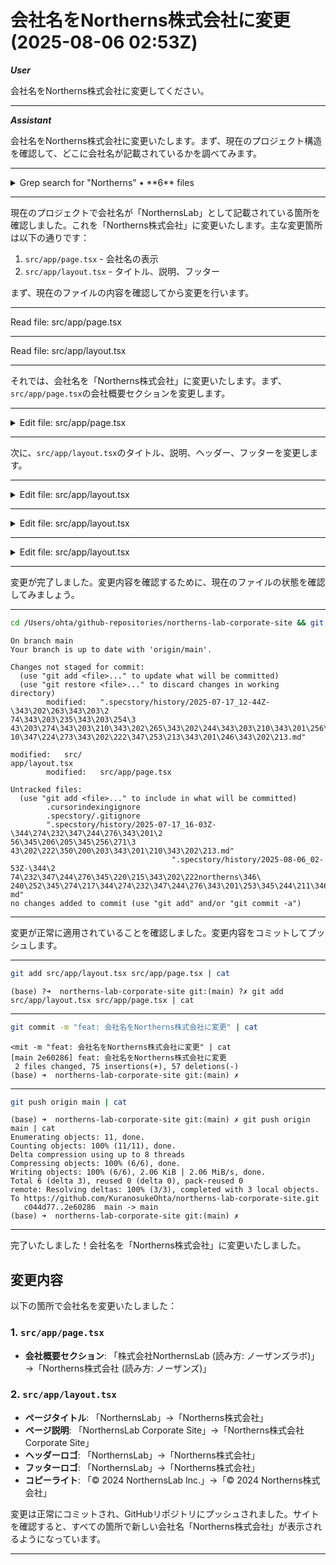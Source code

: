 <!-- Generated by SpecStory -->

# 会社名をNortherns株式会社に変更 (2025-08-06 02:53Z)

_**User**_

会社名をNortherns株式会社に変更してください。

---

_**Assistant**_

会社名をNortherns株式会社に変更いたします。まず、現在のプロジェクト構造を確認して、どこに会社名が記載されているかを調べてみます。


---

<details>
            <summary>Grep search for "Northerns" • **6** files</summary>
        
| File | Line | Match |
|------|------|-------|
| `file:///Users/ohta/github-repositories/northerns-lab-corporate-site/src/app/page.tsx` | L154 | `<div className="col-span-2">株式会社NorthernsLab (読み方: ノーザンズラボ)</div>` |
| `file:///Users/ohta/github-repositories/northerns-lab-corporate-site/src/app/layout.tsx` | L9 | `title: "NorthernsLab",` |
| `file:///Users/ohta/github-repositories/northerns-lab-corporate-site/src/app/layout.tsx` | L10 | `description: "NorthernsLab Corporate Site",` |
| `file:///Users/ohta/github-repositories/northerns-lab-corporate-site/src/app/layout.tsx` | L24 | `NorthernsLab` |
| `file:///Users/ohta/github-repositories/northerns-lab-corporate-site/src/app/layout.tsx` | L34 | `NorthernsLab` |
| `file:///Users/ohta/github-repositories/northerns-lab-corporate-site/src/app/layout.tsx` | L36 | `<p className="text-xs text-gray-500 dark:text-gray-400">© 2024 NorthernsLab Inc. All rights reserved.</p>` |
| `file:///Users/ohta/github-repositories/northerns-lab-corporate-site/package.json` | L2 | `"name": "northerns-lab-corporate-site",` |
| `file:///Users/ohta/github-repositories/northerns-lab-corporate-site/package-lock.json` | L2 | `"name": "northerns-lab-corporate-site",` |
| `file:///Users/ohta/github-repositories/northerns-lab-corporate-site/package-lock.json` | L8 | `"name": "northerns-lab-corporate-site",` |
| `file:///Users/ohta/github-repositories/northerns-lab-corporate-site/.specstory/history/2025-07-17_16-03Z-%E4%BC%9A%E7%A4%BE%E3%81%AE%E5%86%85%E5%AE%B9%E3%82%92%E8%80%83%E3%81%88%E3%82%8B.md` | L109 | `詳細な情報を取得するために、いくつかの重要なページを見てみましょう。まず、「Northerns Lab - Notionライクなポートフォリオ構築システムを個人開発する」というページを詳しく見てみます。` |
| `file:///Users/ohta/github-repositories/northerns-lab-corporate-site/.specstory/history/2025-07-17_16-03Z-%E4%BC%9A%E7%A4%BE%E3%81%AE%E5%86%85%E5%AE%B9%E3%82%92%E8%80%83%E3%81%88%E3%82%8B.md` | L167 | `## 御社（株式会社NorthernsLab）の事業の特徴` |
| `file:///Users/ohta/github-repositories/northerns-lab-corporate-site/.specstory/history/2025-07-17_16-03Z-%E4%BC%9A%E7%A4%BE%E3%81%AE%E5%86%85%E5%AE%B9%E3%82%92%E8%80%83%E3%81%88%E3%82%8B.md` | L252 | `**4. Northerns Lab Platform - ポートフォリオ構築システム**` |
| `file:///Users/ohta/github-repositories/northerns-lab-corporate-site/.specstory/history/2025-07-17_16-03Z-%E4%BC%9A%E7%A4%BE%E3%81%AE%E5%86%85%E5%AE%B9%E3%82%92%E8%80%83%E3%81%88%E3%82%8B.md` | L607 | `class="font-bold text-lg" href="#">NorthernsLab</a><button data-slot="button" c` |
| `file:///Users/ohta/github-repositories/northerns-lab-corporate-site/.specstory/history/2025-07-17_16-03Z-%E4%BC%9A%E7%A4%BE%E3%81%AE%E5%86%85%E5%AE%B9%E3%82%92%E8%80%83%E3%81%88%E3%82%8B.md` | L732 | `lass="col-span-1 font-semibold">会社名</div><div class="col-span-2">株式会社NorthernsLa` |
| `file:///Users/ohta/github-repositories/northerns-lab-corporate-site/.specstory/history/2025-07-17_16-03Z-%E4%BC%9A%E7%A4%BE%E3%81%AE%E5%86%85%E5%AE%B9%E3%82%92%E8%80%83%E3%81%88%E3%82%8B.md` | L744 | `s="font-bold text-lg mb-2" href="#">NorthernsLab</a><p class="text-xs text-gray-` |
| `file:///Users/ohta/github-repositories/northerns-lab-corporate-site/.specstory/history/2025-07-17_16-03Z-%E4%BC%9A%E7%A4%BE%E3%81%AE%E5%86%85%E5%AE%B9%E3%82%92%E8%80%83%E3%81%88%E3%82%8B.md` | L745 | `500 dark:text-gray-400">© 2024 NorthernsLab Inc. All rights reserved.</p></div><` |
| `file:///Users/ohta/github-repositories/northerns-lab-corporate-site/.specstory/history/2025-07-17_16-03Z-%E4%BC%9A%E7%A4%BE%E3%81%AE%E5%86%85%E5%AE%B9%E3%82%92%E8%80%83%E3%81%88%E3%82%8B.md` | L861 | `false, {\\n        fileName: \\\"/Users/ohta/github-repositories/northerns-lab-c` |
| `file:///Users/ohta/github-repositories/northerns-lab-corporate-site/.specstory/history/2025-07-17_16-03Z-%E4%BC%9A%E7%A4%BE%E3%81%AE%E5%86%85%E5%AE%B9%E3%82%92%E8%80%83%E3%81%88%E3%82%8B.md` | L1204 | `\"href\":\"#\",\"children\":\"NorthernsLab\"},\"$9\",\"$16\",1],\"$17\"]},\"$9\"` |
| `file:///Users/ohta/github-repositories/northerns-lab-corporate-site/.specstory/history/2025-07-17_16-03Z-%E4%BC%9A%E7%A4%BE%E3%81%AE%E5%86%85%E5%AE%B9%E3%82%92%E8%80%83%E3%81%88%E3%82%8B.md` | L1215 | `\"children\":\"NorthernsLab\"},\"$9\",\"$2b\",1],[\"$\",\"p\",null,{\"className\` |
| `file:///Users/ohta/github-repositories/northerns-lab-corporate-site/.specstory/history/2025-07-17_16-03Z-%E4%BC%9A%E7%A4%BE%E3%81%AE%E5%86%85%E5%AE%B9%E3%82%92%E8%80%83%E3%81%88%E3%82%8B.md` | L1216 | `":\"text-xs text-gray-500 dark:text-gray-400\",\"children\":\"© 2024 NorthernsLa` |
| `file:///Users/ohta/github-repositories/northerns-lab-corporate-site/.specstory/history/2025-07-17_16-03Z-%E4%BC%9A%E7%A4%BE%E3%81%AE%E5%86%85%E5%AE%B9%E3%82%92%E8%80%83%E3%81%88%E3%82%8B.md` | L1483 | `[\"$\",\"title\",\"0\",{\"children\":\"NorthernsLab\"},\"$13c\",\"$159\",0],[\"$` |
| `file:///Users/ohta/github-repositories/northerns-lab-corporate-site/.specstory/history/2025-07-17_16-03Z-%E4%BC%9A%E7%A4%BE%E3%81%AE%E5%86%85%E5%AE%B9%E3%82%92%E8%80%83%E3%81%88%E3%82%8B.md` | L1484 | `\",\"meta\",\"1\",{\"name\":\"description\",\"content\":\"NorthernsLab Corporate` |
| `file:///Users/ohta/github-repositories/northerns-lab-corporate-site/.specstory/history/2025-07-17_16-03Z-%E4%BC%9A%E7%A4%BE%E3%81%AE%E5%86%85%E5%AE%B9%E3%82%92%E8%80%83%E3%81%88%E3%82%8B.md` | L1488 | `$undefined\"}\n153:\"$13f:metadata\"\n"])</script><title>NorthernsLab</title><me` |
| `file:///Users/ohta/github-repositories/northerns-lab-corporate-site/.specstory/history/2025-07-17_16-03Z-%E4%BC%9A%E7%A4%BE%E3%81%AE%E5%86%85%E5%AE%B9%E3%82%92%E8%80%83%E3%81%88%E3%82%8B.md` | L1489 | `ta name="description" content="NorthernsLab Corporate Site"/><link rel="icon" hr` |
| `file:///Users/ohta/github-repositories/northerns-lab-corporate-site/.specstory/history/2025-07-17_12-44Z-%E3%82%B3%E3%83%BC%E3%83%9D%E3%83%AC%E3%83%BC%E3%83%88%E3%82%B5%E3%82%A4%E3%83%88%E3%81%AE%E8%A8%88%E7%94%BB%E3%82%92%E7%AB%8B%E3%81%A6%E3%82%8B.md` | L7 | `NorthernsLabという企業名でコーポレートサイトを作りたいと思います。計画を一緒にしましょう。` |
| `file:///Users/ohta/github-repositories/northerns-lab-corporate-site/.specstory/history/2025-07-17_12-44Z-%E3%82%B3%E3%83%BC%E3%83%9D%E3%83%AC%E3%83%BC%E3%83%88%E3%82%B5%E3%82%A4%E3%83%88%E3%81%AE%E8%A8%88%E7%94%BB%E3%82%92%E7%AB%8B%E3%81%A6%E3%82%8B.md` | L50 | `こんにちは！「NorthernsLab」様のコーポレートサイト制作、承知いたしました。ぜひ一緒に計画を立てていきましょう。` |
| `file:///Users/ohta/github-repositories/northerns-lab-corporate-site/.specstory/history/2025-07-17_12-44Z-%E3%82%B3%E3%83%BC%E3%83%9D%E3%83%AC%E3%83%BC%E3%83%88%E3%82%B5%E3%82%A4%E3%83%88%E3%81%AE%E8%A8%88%E7%94%BB%E3%82%92%E7%AB%8B%E3%81%A6%E3%82%8B.md` | L104 | `My focus is now on the crucial Next.js project initialization. I will propose creating the project with the name "northerns-lab-corporate-site," as it aligns with the repo's name. I'll then explain how `create-next-app` lays the foundation with TypeScript and Tailwind CSS. The next step is to incorporate `shadcn/` |
| `file:///Users/ohta/github-repositories/northerns-lab-corporate-site/.specstory/history/2025-07-17_12-44Z-%E3%82%B3%E3%83%BC%E3%83%9D%E3%83%AC%E3%83%BC%E3%83%88%E3%82%B5%E3%82%A4%E3%83%88%E3%81%AE%E8%A8%88%E7%94%BB%E3%82%92%E7%AB%8B%E3%81%A6%E3%82%8B.md` | L109 | `⟪ 310 characters skipped ⟫ a project name from the user, such as 'northerns-lab-corporate-site'.` |
| `file:///Users/ohta/github-repositories/northerns-lab-corporate-site/.specstory/history/2025-07-17_12-44Z-%E3%82%B3%E3%83%BC%E3%83%9D%E3%83%AC%E3%83%BC%E3%83%88%E3%82%B5%E3%82%A4%E3%83%88%E3%81%AE%E8%A8%88%E7%94%BB%E3%82%92%E7%AB%8B%E3%81%A6%E3%82%8B.md` | L129 | `承知いたしました。シングルページのLPとして制作し、UIにはShadCn/UIを使用するのですね。素晴らしい選択だと思います。それでは、「NorthernsLab」の顔となるトップページ（LP）の制作に集中しましょう。技術スタックは以下のようになりますね。Framework: Next.js (with TypeScript), Styling: Tailwind CSS, UI Components: shadcn/ui, Deployment: Vercel。この計画で進めてよろしければ、早速Next.jsプロジェクトの環境を構` |
| `file:///Users/ohta/github-repositories/northerns-lab-corporate-site/.specstory/history/2025-07-17_12-44Z-%E3%82%B3%E3%83%BC%E3%83%9D%E3%83%AC%E3%83%BC%E3%83%88%E3%82%B5%E3%82%A4%E3%83%88%E3%81%AE%E8%A8%88%E7%94%BB%E3%82%92%E7%AB%8B%E3%81%A6%E3%82%8B.md` | L212 | `1.  **目的**: まずは「NorthernsLab」の顔となる、単一のトップページ（LP）を制作する。` |
| `file:///Users/ohta/github-repositories/northerns-lab-corporate-site/.specstory/history/2025-07-17_12-44Z-%E3%82%B3%E3%83%BC%E3%83%9D%E3%83%AC%E3%83%BC%E3%83%88%E3%82%B5%E3%82%A4%E3%83%88%E3%81%AE%E8%A8%88%E7%94%BB%E3%82%92%E7%AB%8B%E3%81%A6%E3%82%8B.md` | L265 | `(base) ➜  northerns-lab-corporate-site git:(main) npx create-next-app@latest . --typescript --tailwind --eslint` |
| `file:///Users/ohta/github-repositories/northerns-lab-corporate-site/.specstory/history/2025-07-17_12-44Z-%E3%82%B3%E3%83%BC%E3%83%9D%E3%83%AC%E3%83%BC%E3%83%88%E3%82%B5%E3%82%A4%E3%83%88%E3%81%AE%E8%A8%88%E7%94%BB%E3%82%92%E7%AB%8B%E3%81%A6%E3%82%8B.md` | L268 | `The directory northerns-lab-corporate-site contains files that could conflict:` |
| `file:///Users/ohta/github-repositories/northerns-lab-corporate-site/.specstory/history/2025-07-17_12-44Z-%E3%82%B3%E3%83%BC%E3%83%9D%E3%83%AC%E3%83%BC%E3%83%88%E3%82%B5%E3%82%A4%E3%83%88%E3%81%AE%E8%A8%88%E7%94%BB%E3%82%92%E7%AB%8B%E3%81%A6%E3%82%8B.md` | L275 | `(base) ➜  northerns-lab-corporate-site git:(main)` |
| `file:///Users/ohta/github-repositories/northerns-lab-corporate-site/.specstory/history/2025-07-17_12-44Z-%E3%82%B3%E3%83%BC%E3%83%9D%E3%83%AC%E3%83%BC%E3%83%88%E3%82%B5%E3%82%A4%E3%83%88%E3%81%AE%E8%A8%88%E7%94%BB%E3%82%92%E7%AB%8B%E3%81%A6%E3%82%8B.md` | L290 | `The directory northerns-lab-corporate-site contains files that could conflict:` |
| `file:///Users/ohta/github-repositories/northerns-lab-corporate-site/.specstory/history/2025-07-17_12-44Z-%E3%82%B3%E3%83%BC%E3%83%9D%E3%83%AC%E3%83%BC%E3%83%88%E3%82%B5%E3%82%A4%E3%83%88%E3%81%AE%E8%A8%88%E7%94%BB%E3%82%92%E7%AB%8B%E3%81%A6%E3%82%8B.md` | L296 | `(base) ➜  northerns-lab-corporate-site git:(main) ✗` |
| `file:///Users/ohta/github-repositories/northerns-lab-corporate-site/.specstory/history/2025-07-17_12-44Z-%E3%82%B3%E3%83%BC%E3%83%9D%E3%83%AC%E3%83%BC%E3%83%88%E3%82%B5%E3%82%A4%E3%83%88%E3%81%AE%E8%A8%88%E7%94%BB%E3%82%92%E7%AB%8B%E3%81%A6%E3%82%8B.md` | L311 | `Creating a new Next.js app in /Users/ohta/github-repositories/northerns-lab-corporate-site.` |
| `file:///Users/ohta/github-repositories/northerns-lab-corporate-site/.specstory/history/2025-07-17_12-44Z-%E3%82%B3%E3%83%BC%E3%83%9D%E3%83%AC%E3%83%BC%E3%83%88%E3%82%B5%E3%82%A4%E3%83%88%E3%81%AE%E8%A8%88%E7%94%BB%E3%82%92%E7%AB%8B%E3%81%A6%E3%82%8B.md` | L341 | `Success! Created northerns-lab-corporate-site at /Users/ohta/github-repositories/northerns-lab-corporate-site` |
| `file:///Users/ohta/github-repositories/northerns-lab-corporate-site/.specstory/history/2025-07-17_12-44Z-%E3%82%B3%E3%83%BC%E3%83%9D%E3%83%AC%E3%83%BC%E3%83%88%E3%82%B5%E3%82%A4%E3%83%88%E3%81%AE%E8%A8%88%E7%94%BB%E3%82%92%E7%AB%8B%E3%81%A6%E3%82%8B.md` | L343 | `(base) ➜  northerns-lab-corporate-site git:(main) ✗` |
| `file:///Users/ohta/github-repositories/northerns-lab-corporate-site/.specstory/history/2025-07-17_12-44Z-%E3%82%B3%E3%83%BC%E3%83%9D%E3%83%AC%E3%83%BC%E3%83%88%E3%82%B5%E3%82%A4%E3%83%88%E3%81%AE%E8%A8%88%E7%94%BB%E3%82%92%E7%AB%8B%E3%81%A6%E3%82%8B.md` | L357 | `(base) ➜  northerns-lab-corporate-site git:(main) ✗ npx shadcn-ui@latest init --yes | cat` |
| `file:///Users/ohta/github-repositories/northerns-lab-corporate-site/.specstory/history/2025-07-17_12-44Z-%E3%82%B3%E3%83%BC%E3%83%9D%E3%83%AC%E3%83%BC%E3%83%88%E3%82%B5%E3%82%A4%E3%83%88%E3%81%AE%E8%A8%88%E7%94%BB%E3%82%92%E7%AB%8B%E3%81%A6%E3%82%8B.md` | L364 | `(base) ➜  northerns-lab-corporate-site git:(main) ✗` |
| `file:///Users/ohta/github-repositories/northerns-lab-corporate-site/.specstory/history/2025-07-17_12-44Z-%E3%82%B3%E3%83%BC%E3%83%9D%E3%83%AC%E3%83%BC%E3%83%88%E3%82%B5%E3%82%A4%E3%83%88%E3%81%AE%E8%A8%88%E7%94%BB%E3%82%92%E7%AB%8B%E3%81%A6%E3%82%8B.md` | L378 | `(base) ➜  northerns-lab-corporate-site git:(main) ✗ npx shadcn@latest init --yes | cat` |
| `file:///Users/ohta/github-repositories/northerns-lab-corporate-site/.specstory/history/2025-07-17_12-44Z-%E3%82%B3%E3%83%BC%E3%83%9D%E3%83%AC%E3%83%BC%E3%83%88%E3%82%B5%E3%82%A4%E3%83%88%E3%81%AE%E8%A8%88%E7%94%BB%E3%82%92%E7%AB%8B%E3%81%A6%E3%82%8B.md` | L400 | `(base) ➜  northerns-lab-corporate-site git:(main) ✗` |
| `file:///Users/ohta/github-repositories/northerns-lab-corporate-site/.specstory/history/2025-07-17_12-44Z-%E3%82%B3%E3%83%BC%E3%83%9D%E3%83%AC%E3%83%BC%E3%83%88%E3%82%B5%E3%82%A4%E3%83%88%E3%81%AE%E8%A8%88%E7%94%BB%E3%82%92%E7%AB%8B%E3%81%A6%E3%82%8B.md` | L414 | `(base) ?➜  northerns-lab-corporate-site git:(main) ?✗ npx shadcn@latest add button card badge separator | cat` |
| `file:///Users/ohta/github-repositories/northerns-lab-corporate-site/.specstory/history/2025-07-17_12-44Z-%E3%82%B3%E3%83%BC%E3%83%9D%E3%83%AC%E3%83%BC%E3%83%88%E3%82%B5%E3%82%A4%E3%83%88%E3%81%AE%E8%A8%88%E7%94%BB%E3%82%92%E7%AB%8B%E3%81%A6%E3%82%8B.md` | L423 | `(base) ➜  northerns-lab-corporate-site git:(main) ✗` |
| `file:///Users/ohta/github-repositories/northerns-lab-corporate-site/.specstory/history/2025-07-17_12-44Z-%E3%82%B3%E3%83%BC%E3%83%9D%E3%83%AC%E3%83%BC%E3%83%88%E3%82%B5%E3%82%A4%E3%83%88%E3%81%AE%E8%A8%88%E7%94%BB%E3%82%92%E7%AB%8B%E3%81%A6%E3%82%8B.md` | L471 | `現在のメインページを確認して、NorthernsLabのLPを作成する準備をしましょう。` |
| `file:///Users/ohta/github-repositories/northerns-lab-corporate-site/.specstory/history/2025-07-17_12-44Z-%E3%82%B3%E3%83%BC%E3%83%9D%E3%83%AC%E3%83%BC%E3%83%88%E3%82%B5%E3%82%A4%E3%83%88%E3%81%AE%E8%A8%88%E7%94%BB%E3%82%92%E7%AB%8B%E3%81%A6%E3%82%8B.md` | L483 | `現在のプロジェクトを確認しました。次に、NorthernsLabのLPを作成するためのタスクを整理します。` |
| `file:///Users/ohta/github-repositories/northerns-lab-corporate-site/.specstory/history/2025-07-17_12-44Z-%E3%82%B3%E3%83%BC%E3%83%9D%E3%83%AC%E3%83%BC%E3%83%88%E3%82%B5%E3%82%A4%E3%83%88%E3%81%AE%E8%A8%88%E7%94%BB%E3%82%92%E7%AB%8B%E3%81%A6%E3%82%8B.md` | L503 | `NorthernsLabのLPを作成するためのタスクを整理しました。一般的なコーポレートサイトのLPには以下のセクションが含まれます：` |
| `file:///Users/ohta/github-repositories/northerns-lab-corporate-site/.specstory/history/2025-07-17_12-44Z-%E3%82%B3%E3%83%BC%E3%83%9D%E3%83%AC%E3%83%BC%E3%83%88%E3%82%B5%E3%82%A4%E3%83%88%E3%81%AE%E8%A8%88%E7%94%BB%E3%82%92%E7%AB%8B%E3%81%A6%E3%82%8B.md` | L528 | `⟪ 110 characters skipped ⟫designing the structure and sections of NorthernsLab's LP. My plan is to break down the initial task into manageable sub-tasks and iterate through them, committing and pushing after each completion, as requested.` |
| `file:///Users/ohta/github-repositories/northerns-lab-corporate-site/.specstory/history/2025-07-17_12-44Z-%E3%82%B3%E3%83%BC%E3%83%9D%E3%83%AC%E3%83%BC%E3%83%88%E3%82%B5%E3%82%A4%E3%83%88%E3%81%AE%E8%A8%88%E7%94%BB%E3%82%92%E7%AB%8B%E3%81%A6%E3%82%8B.md` | L556 | `1.  **NorthernsLabのLPの構造とセクションを設計する**` |
| `file:///Users/ohta/github-repositories/northerns-lab-corporate-site/.specstory/history/2025-07-17_12-44Z-%E3%82%B3%E3%83%BC%E3%83%9D%E3%83%AC%E3%83%BC%E3%83%88%E3%82%B5%E3%82%A4%E3%83%88%E3%81%AE%E8%A8%88%E7%94%BB%E3%82%92%E7%AB%8B%E3%81%A6%E3%82%8B.md` | L585 | `+   title: "NorthernsLab",` |
| `file:///Users/ohta/github-repositories/northerns-lab-corporate-site/.specstory/history/2025-07-17_12-44Z-%E3%82%B3%E3%83%BC%E3%83%9D%E3%83%AC%E3%83%BC%E3%83%88%E3%82%B5%E3%82%A4%E3%83%88%E3%81%AE%E8%A8%88%E7%94%BB%E3%82%92%E7%AB%8B%E3%81%A6%E3%82%8B.md` | L586 | `+   description: "NorthernsLab Corporate Site",` |
| `file:///Users/ohta/github-repositories/northerns-lab-corporate-site/.specstory/history/2025-07-17_12-44Z-%E3%82%B3%E3%83%BC%E3%83%9D%E3%83%AC%E3%83%BC%E3%83%88%E3%82%B5%E3%82%A4%E3%83%88%E3%81%AE%E8%A8%88%E7%94%BB%E3%82%92%E7%AB%8B%E3%81%A6%E3%82%8B.md` | L660 | `+                 NorthernsLab` |
| `file:///Users/ohta/github-repositories/northerns-lab-corporate-site/.specstory/history/2025-07-17_12-44Z-%E3%82%B3%E3%83%BC%E3%83%9D%E3%83%AC%E3%83%BC%E3%83%88%E3%82%B5%E3%82%A4%E3%83%88%E3%81%AE%E8%A8%88%E7%94%BB%E3%82%92%E7%AB%8B%E3%81%A6%E3%82%8B.md` | L741 | `*   **ページタイトル**: `NorthernsLab`` |
| `file:///Users/ohta/github-repositories/northerns-lab-corporate-site/.specstory/history/2025-07-17_12-44Z-%E3%82%B3%E3%83%BC%E3%83%9D%E3%83%AC%E3%83%BC%E3%83%88%E3%82%B5%E3%82%A4%E3%83%88%E3%81%AE%E8%A8%88%E7%94%BB%E3%82%92%E7%AB%8B%E3%81%A6%E3%82%8B.md` | L742 | `*   **ヘッダー**: `NorthernsLab`` |
| `file:///Users/ohta/github-repositories/northerns-lab-corporate-site/.specstory/history/2025-07-17_12-44Z-%E3%82%B3%E3%83%BC%E3%83%9D%E3%83%AC%E3%83%BC%E3%83%88%E3%82%B5%E3%82%A4%E3%83%88%E3%81%AE%E8%A8%88%E7%94%BB%E3%82%92%E7%AB%8B%E3%81%A6%E3%82%8B.md` | L787 | `(base) ➜  northerns-lab-corporate-site git:(main) ✗ kill $(lsof -t -i:3001) | cat` |
| `file:///Users/ohta/github-repositories/northerns-lab-corporate-site/.specstory/history/2025-07-17_12-44Z-%E3%82%B3%E3%83%BC%E3%83%9D%E3%83%AC%E3%83%BC%E3%83%88%E3%82%B5%E3%82%A4%E3%83%88%E3%81%AE%E8%A8%88%E7%94%BB%E3%82%92%E7%AB%8B%E3%81%A6%E3%82%8B.md` | L802 | `(base) ?➜  northerns-lab-corporate-site git:(main) ?✗ git add . | cat` |
| `file:///Users/ohta/github-repositories/northerns-lab-corporate-site/.specstory/history/2025-07-17_12-44Z-%E3%82%B3%E3%83%BC%E3%83%9D%E3%83%AC%E3%83%BC%E3%83%88%E3%82%B5%E3%82%A4%E3%83%88%E3%81%AE%E8%A8%88%E7%94%BB%E3%82%92%E7%AB%8B%E3%81%A6%E3%82%8B.md` | L844 | `(base) ➜  northerns-lab-corporate-site git:(main) ✗` |
| `file:///Users/ohta/github-repositories/northerns-lab-corporate-site/.specstory/history/2025-07-17_12-44Z-%E3%82%B3%E3%83%BC%E3%83%9D%E3%83%AC%E3%83%BC%E3%83%88%E3%82%B5%E3%82%A4%E3%83%88%E3%81%AE%E8%A8%88%E7%94%BB%E3%82%92%E7%AB%8B%E3%81%A6%E3%82%8B.md` | L858 | `(base) ➜  northerns-lab-corporate-site git:(main) git push origin main | cat` |
| `file:///Users/ohta/github-repositories/northerns-lab-corporate-site/.specstory/history/2025-07-17_12-44Z-%E3%82%B3%E3%83%BC%E3%83%9D%E3%83%AC%E3%83%BC%E3%83%88%E3%82%B5%E3%82%A4%E3%83%88%E3%81%AE%E8%A8%88%E7%94%BB%E3%82%92%E7%AB%8B%E3%81%A6%E3%82%8B.md` | L866 | `To https://github.com/KuranosukeOhta/northerns-lab-corporate-site.git` |
| `file:///Users/ohta/github-repositories/northerns-lab-corporate-site/.specstory/history/2025-07-17_12-44Z-%E3%82%B3%E3%83%BC%E3%83%9D%E3%83%AC%E3%83%BC%E3%83%88%E3%82%B5%E3%82%A4%E3%83%88%E3%81%AE%E8%A8%88%E7%94%BB%E3%82%92%E7%AB%8B%E3%81%A6%E3%82%8B.md` | L868 | `(base) ➜  northerns-lab-corporate-site git:(main)` |
| `file:///Users/ohta/github-repositories/northerns-lab-corporate-site/.specstory/history/2025-07-17_12-44Z-%E3%82%B3%E3%83%BC%E3%83%9D%E3%83%AC%E3%83%BC%E3%83%88%E3%82%B5%E3%82%A4%E3%83%88%E3%81%AE%E8%A8%88%E7%94%BB%E3%82%92%E7%AB%8B%E3%81%A6%E3%82%8B.md` | L913 | `+                   NorthernsLabは、革新的なテクノロジーと創造的なアイデアを組み合わせ、社会に新たな価値を提供します。` |
| `file:///Users/ohta/github-repositories/northerns-lab-corporate-site/.specstory/history/2025-07-17_12-44Z-%E3%82%B3%E3%83%BC%E3%83%9D%E3%83%AC%E3%83%BC%E3%83%88%E3%82%B5%E3%82%A4%E3%83%88%E3%81%AE%E8%A8%88%E7%94%BB%E3%82%92%E7%AB%8B%E3%81%A6%E3%82%8B.md` | L937 | `(base) ➜  northerns-lab-corporate-site git:(main) git add . && git commit -m "feat: add about section" && git p` |
| `file:///Users/ohta/github-repositories/northerns-lab-corporate-site/.specstory/history/2025-07-17_12-44Z-%E3%82%B3%E3%83%BC%E3%83%9D%E3%83%AC%E3%83%BC%E3%83%88%E3%82%B5%E3%82%A4%E3%83%88%E3%81%AE%E8%A8%88%E7%94%BB%E3%82%92%E7%AB%8B%E3%81%A6%E3%82%8B.md` | L948 | `To https://github.com/KuranosukeOhta/northerns-lab-corporate-site.git` |
| `file:///Users/ohta/github-repositories/northerns-lab-corporate-site/.specstory/history/2025-07-17_12-44Z-%E3%82%B3%E3%83%BC%E3%83%9D%E3%83%AC%E3%83%BC%E3%83%88%E3%82%B5%E3%82%A4%E3%83%88%E3%81%AE%E8%A8%88%E7%94%BB%E3%82%92%E7%AB%8B%E3%81%A6%E3%82%8B.md` | L950 | `(base) ?➜  northerns-lab-corporate-site git:(main)` |
| `file:///Users/ohta/github-repositories/northerns-lab-corporate-site/.specstory/history/2025-07-17_12-44Z-%E3%82%B3%E3%83%BC%E3%83%9D%E3%83%AC%E3%83%BC%E3%83%88%E3%82%B5%E3%82%A4%E3%83%88%E3%81%AE%E8%A8%88%E7%94%BB%E3%82%92%E7%AB%8B%E3%81%A6%E3%82%8B.md` | L969 | `ここでは、NorthernsLabが提供するサービスをいくつかリストアップするセクションを作成します。` |
| `file:///Users/ohta/github-repositories/northerns-lab-corporate-site/.specstory/history/2025-07-17_12-44Z-%E3%82%B3%E3%83%BC%E3%83%9D%E3%83%AC%E3%83%BC%E3%83%88%E3%82%B5%E3%82%A4%E3%83%88%E3%81%AE%E8%A8%88%E7%94%BB%E3%82%92%E7%AB%8B%E3%81%A6%E3%82%8B.md` | L976 | `I will create a section that lists some of the services offered by NorthernsLab.` |
| `file:///Users/ohta/github-repositories/northerns-lab-corporate-site/.specstory/history/2025-07-17_12-44Z-%E3%82%B3%E3%83%BC%E3%83%9D%E3%83%AC%E3%83%BC%E3%83%88%E3%82%B5%E3%82%A4%E3%83%88%E3%81%AE%E8%A8%88%E7%94%BB%E3%82%92%E7%AB%8B%E3%81%A6%E3%82%8B.md` | L1064 | `(base) ➜  northerns-lab-corporate-site git:(main) git add . && git commit -m "feat: add services section" && gi` |
| `file:///Users/ohta/github-repositories/northerns-lab-corporate-site/.specstory/history/2025-07-17_12-44Z-%E3%82%B3%E3%83%BC%E3%83%9D%E3%83%AC%E3%83%BC%E3%83%88%E3%82%B5%E3%82%A4%E3%83%88%E3%81%AE%E8%A8%88%E7%94%BB%E3%82%92%E7%AB%8B%E3%81%A6%E3%82%8B.md` | L1076 | `To https://github.com/KuranosukeOhta/northerns-lab-corporate-site.git` |
| `file:///Users/ohta/github-repositories/northerns-lab-corporate-site/.specstory/history/2025-07-17_12-44Z-%E3%82%B3%E3%83%BC%E3%83%9D%E3%83%AC%E3%83%BC%E3%83%88%E3%82%B5%E3%82%A4%E3%83%88%E3%81%AE%E8%A8%88%E7%94%BB%E3%82%92%E7%AB%8B%E3%81%A6%E3%82%8B.md` | L1078 | `(base) ➜  northerns-lab-corporate-site git:(main)` |
| `file:///Users/ohta/github-repositories/northerns-lab-corporate-site/.specstory/history/2025-07-17_12-44Z-%E3%82%B3%E3%83%BC%E3%83%9D%E3%83%AC%E3%83%BC%E3%83%88%E3%82%B5%E3%82%A4%E3%83%88%E3%81%AE%E8%A8%88%E7%94%BB%E3%82%92%E7%AB%8B%E3%81%A6%E3%82%8B.md` | L1143 | `+         <p className="text-xs text-gray-500 dark:text-gray-400">© 2024 NorthernsLab Inc. All rights reserved.</p>` |
| `file:///Users/ohta/github-repositories/northerns-lab-corporate-site/.specstory/history/2025-07-17_12-44Z-%E3%82%B3%E3%83%BC%E3%83%9D%E3%83%AC%E3%83%BC%E3%83%88%E3%82%B5%E3%82%A4%E3%83%88%E3%81%AE%E8%A8%88%E7%94%BB%E3%82%92%E7%AB%8B%E3%81%A6%E3%82%8B.md` | L1174 | `To https://github.com/KuranosukeOhta/northerns-lab-corporate-site.git` |
| `file:///Users/ohta/github-repositories/northerns-lab-corporate-site/.specstory/history/2025-07-17_12-44Z-%E3%82%B3%E3%83%BC%E3%83%9D%E3%83%AC%E3%83%BC%E3%83%88%E3%82%B5%E3%82%A4%E3%83%88%E3%81%AE%E8%A8%88%E7%94%BB%E3%82%92%E7%AB%8B%E3%81%A6%E3%82%8B.md` | L1176 | `(base) ➜  northerns-lab-corporate-site git:(main)` |
| `file:///Users/ohta/github-repositories/northerns-lab-corporate-site/.specstory/history/2025-07-17_12-44Z-%E3%82%B3%E3%83%BC%E3%83%9D%E3%83%AC%E3%83%BC%E3%83%88%E3%82%B5%E3%82%A4%E3%83%88%E3%81%AE%E8%A8%88%E7%94%BB%E3%82%92%E7%AB%8B%E3%81%A6%E3%82%8B.md` | L1235 | `これにて、ご依頼いただいたNorthernsLabのコーポレートサイト（LP版）の制作はすべて完了となります。` |
| `file:///Users/ohta/github-repositories/northerns-lab-corporate-site/.specstory/history/2025-07-17_12-44Z-%E3%82%B3%E3%83%BC%E3%83%9D%E3%83%AC%E3%83%BC%E3%83%88%E3%82%B5%E3%82%A4%E3%83%88%E3%81%AE%E8%A8%88%E7%94%BB%E3%82%92%E7%AB%8B%E3%81%A6%E3%82%8B.md` | L1239 | `*   [x] NorthernsLabのLPの構造とセクションを設計する` |
| `file:///Users/ohta/github-repositories/northerns-lab-corporate-site/.specstory/history/2025-07-17_12-44Z-%E3%82%B3%E3%83%BC%E3%83%9D%E3%83%AC%E3%83%BC%E3%83%88%E3%82%B5%E3%82%A4%E3%83%88%E3%81%AE%E8%A8%88%E7%94%BB%E3%82%92%E7%AB%8B%E3%81%A6%E3%82%8B.md` | L1326 | `(base) ?➜  northerns-lab-corporate-site git:(main) kill $(lsof -t -i:3001) | cat` |
| `file:///Users/ohta/github-repositories/northerns-lab-corporate-site/.specstory/history/2025-07-17_12-44Z-%E3%82%B3%E3%83%BC%E3%83%9D%E3%83%AC%E3%83%BC%E3%83%88%E3%82%B5%E3%82%A4%E3%83%88%E3%81%AE%E8%A8%88%E7%94%BB%E3%82%92%E7%AB%8B%E3%81%A6%E3%82%8B.md` | L1342 | `(base) ?➜  northerns-lab-corporate-site git:(main) ?✗ npm install lucide-react | cat` |
| `file:///Users/ohta/github-repositories/northerns-lab-corporate-site/.specstory/history/2025-07-17_12-44Z-%E3%82%B3%E3%83%BC%E3%83%9D%E3%83%AC%E3%83%BC%E3%83%88%E3%82%B5%E3%82%A4%E3%83%88%E3%81%AE%E8%A8%88%E7%94%BB%E3%82%92%E7%AB%8B%E3%81%A6%E3%82%8B.md` | L1350 | `(base) ➜  northerns-lab-corporate-site git:(main) ✗` |
| `file:///Users/ohta/github-repositories/northerns-lab-corporate-site/.specstory/history/2025-07-17_12-44Z-%E3%82%B3%E3%83%BC%E3%83%9D%E3%83%AC%E3%83%BC%E3%83%88%E3%82%B5%E3%82%A4%E3%83%88%E3%81%AE%E8%A8%88%E7%94%BB%E3%82%92%E7%AB%8B%E3%81%A6%E3%82%8B.md` | L1442 | `To https://github.com/KuranosukeOhta/northerns-lab-corporate-site.git` |
| `file:///Users/ohta/github-repositories/northerns-lab-corporate-site/.specstory/history/2025-07-17_12-44Z-%E3%82%B3%E3%83%BC%E3%83%9D%E3%83%AC%E3%83%BC%E3%83%88%E3%82%B5%E3%82%A4%E3%83%88%E3%81%AE%E8%A8%88%E7%94%BB%E3%82%92%E7%AB%8B%E3%81%A6%E3%82%8B.md` | L1444 | `(base) ➜  northerns-lab-corporate-site git:(main)` |
| `file:///Users/ohta/github-repositories/northerns-lab-corporate-site/.specstory/history/2025-07-17_12-44Z-%E3%82%B3%E3%83%BC%E3%83%9D%E3%83%AC%E3%83%BC%E3%83%88%E3%82%B5%E3%82%A4%E3%83%88%E3%81%AE%E8%A8%88%E7%94%BB%E3%82%92%E7%AB%8B%E3%81%A6%E3%82%8B.md` | L1513 | `Nulogic様のサイト、非常に洗練されていて素晴らしいデザインですね。この画像を参考にして、NorthernsLab様のサイトを大幅に改良し、「事業一覧」を含んだ会社概要セクションも追加します。` |
| `file:///Users/ohta/github-repositories/northerns-lab-corporate-site/.specstory/history/2025-07-17_12-44Z-%E3%82%B3%E3%83%BC%E3%83%9D%E3%83%AC%E3%83%BC%E3%83%88%E3%82%B5%E3%82%A4%E3%83%88%E3%81%AE%E8%A8%88%E7%94%BB%E3%82%92%E7%AB%8B%E3%81%A6%E3%82%8B.md` | L1540 | `(base) ➜  northerns-lab-corporate-site git:(main) kill $(lsof -t -i:3001) | cat` |
| `file:///Users/ohta/github-repositories/northerns-lab-corporate-site/.specstory/history/2025-07-17_12-44Z-%E3%82%B3%E3%83%BC%E3%83%9D%E3%83%AC%E3%83%BC%E3%83%88%E3%82%B5%E3%82%A4%E3%83%88%E3%81%AE%E8%A8%88%E7%94%BB%E3%82%92%E7%AB%8B%E3%81%A6%E3%82%8B.md` | L1556 | `(base) ?➜  northerns-lab-corporate-site git:(main) ?✗ npx shadcn@latest add accordion | cat` |
| `file:///Users/ohta/github-repositories/northerns-lab-corporate-site/.specstory/history/2025-07-17_12-44Z-%E3%82%B3%E3%83%BC%E3%83%9D%E3%83%AC%E3%83%BC%E3%83%88%E3%82%B5%E3%82%A4%E3%83%88%E3%81%AE%E8%A8%88%E7%94%BB%E3%82%92%E7%AB%8B%E3%81%A6%E3%82%8B.md` | L1562 | `(base) ➜  northerns-lab-corporate-site git:(main) ✗` |
| `file:///Users/ohta/github-repositories/northerns-lab-corporate-site/.specstory/history/2025-07-17_12-44Z-%E3%82%B3%E3%83%BC%E3%83%9D%E3%83%AC%E3%83%BC%E3%83%88%E3%82%B5%E3%82%A4%E3%83%88%E3%81%AE%E8%A8%88%E7%94%BB%E3%82%92%E7%AB%8B%E3%81%A6%E3%82%8B.md` | L1610 | `+               NorthernsLab` |
| `file:///Users/ohta/github-repositories/northerns-lab-corporate-site/.specstory/history/2025-07-17_12-44Z-%E3%82%B3%E3%83%BC%E3%83%9D%E3%83%AC%E3%83%BC%E3%83%88%E3%82%B5%E3%82%A4%E3%83%88%E3%81%AE%E8%A8%88%E7%94%BB%E3%82%92%E7%AB%8B%E3%81%A6%E3%82%8B.md` | L1620 | `+                 NorthernsLab` |
| `file:///Users/ohta/github-repositories/northerns-lab-corporate-site/.specstory/history/2025-07-17_12-44Z-%E3%82%B3%E3%83%BC%E3%83%9D%E3%83%AC%E3%83%BC%E3%83%88%E3%82%B5%E3%82%A4%E3%83%88%E3%81%AE%E8%A8%88%E7%94%BB%E3%82%92%E7%AB%8B%E3%81%A6%E3%82%8B.md` | L1622 | `+               <p className="text-xs text-gray-500 dark:text-gray-400">© 2024 NorthernsLab Inc. All rights reserved.</p>` |
| `file:///Users/ohta/github-repositories/northerns-lab-corporate-site/.specstory/history/2025-07-17_12-44Z-%E3%82%B3%E3%83%BC%E3%83%9D%E3%83%AC%E3%83%BC%E3%83%88%E3%82%B5%E3%82%A4%E3%83%88%E3%81%AE%E8%A8%88%E7%94%BB%E3%82%92%E7%AB%8B%E3%81%A6%E3%82%8B.md` | L1664 | `-                 NorthernsLab` |
| `file:///Users/ohta/github-repositories/northerns-lab-corporate-site/.specstory/history/2025-07-17_12-44Z-%E3%82%B3%E3%83%BC%E3%83%9D%E3%83%AC%E3%83%BC%E3%83%88%E3%82%B5%E3%82%A4%E3%83%88%E3%81%AE%E8%A8%88%E7%94%BB%E3%82%92%E7%AB%8B%E3%81%A6%E3%82%8B.md` | L1690 | `-                   NorthernsLabは、革新的なテクノロジーと創造的なアイデアを組み合わせ、社会に新たな価値を提供します。` |
| `file:///Users/ohta/github-repositories/northerns-lab-corporate-site/.specstory/history/2025-07-17_12-44Z-%E3%82%B3%E3%83%BC%E3%83%9D%E3%83%AC%E3%83%BC%E3%83%88%E3%82%B5%E3%82%A4%E3%83%88%E3%81%AE%E8%A8%88%E7%94%BB%E3%82%92%E7%AB%8B%E3%81%A6%E3%82%8B.md` | L1842 | `+                 <div className="col-span-2">株式会社NorthernsLab (読み方: ノーザンズラボ)</div>` |
| `file:///Users/ohta/github-repositories/northerns-lab-corporate-site/.specstory/history/2025-07-17_12-44Z-%E3%82%B3%E3%83%BC%E3%83%9D%E3%83%AC%E3%83%BC%E3%83%88%E3%82%B5%E3%82%A4%E3%83%88%E3%81%AE%E8%A8%88%E7%94%BB%E3%82%92%E7%AB%8B%E3%81%A6%E3%82%8B.md` | L1867 | `-         <p className="text-xs text-gray-500 dark:text-gray-400">© 2024 NorthernsLab Inc. All rights reserved.</p>` |
| `file:///Users/ohta/github-repositories/northerns-lab-corporate-site/.specstory/history/2025-07-17_12-44Z-%E3%82%B3%E3%83%BC%E3%83%9D%E3%83%AC%E3%83%BC%E3%83%88%E3%82%B5%E3%82%A4%E3%83%88%E3%81%AE%E8%A8%88%E7%94%BB%E3%82%92%E7%AB%8B%E3%81%A6%E3%82%8B.md` | L1888 | `(base) ➜  northerns-lab-corporate-site git:(main) ✗ git add . && git commit -m "feat: redesign entire site base` |
| `file:///Users/ohta/github-repositories/northerns-lab-corporate-site/.specstory/history/2025-07-17_12-44Z-%E3%82%B3%E3%83%BC%E3%83%9D%E3%83%AC%E3%83%BC%E3%83%88%E3%82%B5%E3%82%A4%E3%83%88%E3%81%AE%E8%A8%88%E7%94%BB%E3%82%92%E7%AB%8B%E3%81%A6%E3%82%8B.md` | L1901 | `To https://github.com/KuranosukeOhta/northerns-lab-corporate-site.git` |
| `file:///Users/ohta/github-repositories/northerns-lab-corporate-site/.specstory/history/2025-07-17_12-44Z-%E3%82%B3%E3%83%BC%E3%83%9D%E3%83%AC%E3%83%BC%E3%83%88%E3%82%B5%E3%82%A4%E3%83%88%E3%81%AE%E8%A8%88%E7%94%BB%E3%82%92%E7%AB%8B%E3%81%A6%E3%82%8B.md` | L1903 | `(base) ➜  northerns-lab-corporate-site git:(main) ✗` |
| `file:///Users/ohta/github-repositories/northerns-lab-corporate-site/.specstory/history/2025-07-17_12-44Z-%E3%82%B3%E3%83%BC%E3%83%9D%E3%83%AC%E3%83%BC%E3%83%88%E3%82%B5%E3%82%A4%E3%83%88%E3%81%AE%E8%A8%88%E7%94%BB%E3%82%92%E7%AB%8B%E3%81%A6%E3%82%8B.md` | L1921 | `http://localhost:3000 にアクセスして、生まれ変わったNorthernsLab様のサイトをご確認ください。` |
| `file:///Users/ohta/github-repositories/northerns-lab-corporate-site/.specstory/history/2025-07-17_12-44Z-%E3%82%B3%E3%83%BC%E3%83%9D%E3%83%AC%E3%83%BC%E3%83%88%E3%82%B5%E3%82%A4%E3%83%88%E3%81%AE%E8%A8%88%E7%94%BB%E3%82%92%E7%AB%8B%E3%81%A6%E3%82%8B.md` | L1992 | `(base) ➜  northerns-lab-corporate-site git:(main) kill $(lsof -t -i:3001) | cat` |
| `file:///Users/ohta/github-repositories/northerns-lab-corporate-site/.specstory/history/2025-07-17_12-44Z-%E3%82%B3%E3%83%BC%E3%83%9D%E3%83%AC%E3%83%BC%E3%83%88%E3%82%B5%E3%82%A4%E3%83%88%E3%81%AE%E8%A8%88%E7%94%BB%E3%82%92%E7%AB%8B%E3%81%A6%E3%82%8B.md` | L2077 | `<div className="col-span-2">株式会社NorthernsLab (読み方: ノーザンズラボ)</div>` |
| `file:///Users/ohta/github-repositories/northerns-lab-corporate-site/.specstory/history/2025-07-17_12-44Z-%E3%82%B3%E3%83%BC%E3%83%9D%E3%83%AC%E3%83%BC%E3%83%88%E3%82%B5%E3%82%A4%E3%83%88%E3%81%AE%E8%A8%88%E7%94%BB%E3%82%92%E7%AB%8B%E3%81%A6%E3%82%8B.md` | L2120 | `To https://github.com/KuranosukeOhta/northerns-lab-corporate-site.git` |
| `file:///Users/ohta/github-repositories/northerns-lab-corporate-site/.specstory/history/2025-07-17_12-44Z-%E3%82%B3%E3%83%BC%E3%83%9D%E3%83%AC%E3%83%BC%E3%83%88%E3%82%B5%E3%82%A4%E3%83%88%E3%81%AE%E8%A8%88%E7%94%BB%E3%82%92%E7%AB%8B%E3%81%A6%E3%82%8B.md` | L2122 | `(base) ➜  northerns-lab-corporate-site git:(main)` |
| `file:///Users/ohta/github-repositories/northerns-lab-corporate-site/.specstory/history/2025-07-17_12-44Z-%E3%82%B3%E3%83%BC%E3%83%9D%E3%83%AC%E3%83%BC%E3%83%88%E3%82%B5%E3%82%A4%E3%83%88%E3%81%AE%E8%A8%88%E7%94%BB%E3%82%92%E7%AB%8B%E3%81%A6%E3%82%8B.md` | L2287 | `(base) ➜  northerns-lab-corporate-site git:(main) kill $(lsof -t -i:3001) | cat` |

</details>

---

現在のプロジェクトで会社名が「NorthernsLab」として記載されている箇所を確認しました。これを「Northerns株式会社」に変更いたします。主な変更箇所は以下の通りです：

1. `src/app/page.tsx` - 会社名の表示
2. `src/app/layout.tsx` - タイトル、説明、フッター

まず、現在のファイルの内容を確認してから変更を行います。


---

Read file: src/app/page.tsx

---

Read file: src/app/layout.tsx

---

それでは、会社名を「Northerns株式会社」に変更いたします。まず、`src/app/page.tsx`の会社概要セクションを変更します。


---

<details><summary>Edit file: src/app/page.tsx</summary>

undefined

**Chunk 1**
Lines added: 1, lines removed: 1

```diff
@@ -152,5 +152,5 @@
                <div className="grid grid-cols-3 gap-4 py-6 border-b">
                  <div className="col-span-1 font-semibold">会社名</div>
-                 <div className="col-span-2">株式会社NorthernsLab (読み方: ノーザンズラボ)</div>
+                 <div className="col-span-2">Northerns株式会社 (読み方: ノーザンズ)</div>
                </div>
                <div className="grid grid-cols-3 gap-4 py-6 border-b">
```

</details>

---

次に、`src/app/layout.tsx`のタイトル、説明、ヘッダー、フッターを変更します。


---

<details><summary>Edit file: src/app/layout.tsx</summary>

undefined

**Chunk 1**
Lines added: 2, lines removed: 2

```diff
@@ -7,6 +7,6 @@
  
  export const metadata: Metadata = {
-   title: "NorthernsLab",
-   description: "NorthernsLab Corporate Site",
+   title: "Northerns株式会社",
+   description: "Northerns株式会社 Corporate Site",
  };
  
```

</details>

---

<details><summary>Edit file: src/app/layout.tsx</summary>

undefined

**Chunk 1**
Lines added: 1, lines removed: 1

```diff
@@ -22,5 +22,5 @@
            <div className="container mx-auto flex h-16 items-center justify-between px-4 md:px-6">
              <a className="font-bold text-lg" href="#">
-               NorthernsLab
+               Northerns株式会社
              </a>
              <Button>お問い合わせ</Button>
```

</details>

---

<details><summary>Edit file: src/app/layout.tsx</summary>

undefined

**Chunk 1**
Lines added: 2, lines removed: 2

```diff
@@ -32,7 +32,7 @@
              <div className="flex flex-col items-center md:items-start">
                <a className="font-bold text-lg mb-2" href="#">
-                 NorthernsLab
+                 Northerns株式会社
                </a>
-               <p className="text-xs text-gray-500 dark:text-gray-400">© 2024 NorthernsLab Inc. All rights reserved.</p>
+               <p className="text-xs text-gray-500 dark:text-gray-400">© 2024 Northerns株式会社 All rights reserved.</p>
              </div>
              <nav className="flex gap-4 sm:gap-6 mt-4 md:mt-0">
```

</details>

---

変更が完了しました。変更内容を確認するために、現在のファイルの状態を確認してみましょう。


---

```bash
cd /Users/ohta/github-repositories/northerns-lab-corporate-site && git status | cat
```

```
On branch main
Your branch is up to date with 'origin/main'.

Changes not staged for commit:
  (use "git add <file>..." to update what will be committed)
  (use "git restore <file>..." to discard changes in working directory)
        modified:   ".specstory/history/2025-07-17_12-44Z-\343\202\263\343\203\2
74\343\203\235\343\203\254\3
43\203\274\343\203\210\343\202\265\343\202\244\343\203\210\343\201\256\350\250\2
10\347\224\273\343\202\222\347\253\213\343\201\246\343\202\213.md"
                                                                modified:   src/
app/layout.tsx
        modified:   src/app/page.tsx

Untracked files:
  (use "git add <file>..." to include in what will be committed)
        .cursorindexingignore
        .specstory/.gitignore
        ".specstory/history/2025-07-17_16-03Z-\344\274\232\347\244\276\343\201\2
56\345\206\205\345\256\271\3
43\202\222\350\200\203\343\201\210\343\202\213.md"
                                    ".specstory/history/2025-08-06_02-53Z-\344\2
74\232\347\244\276\345\220\215\343\202\222northerns\346\
240\252\345\274\217\344\274\232\347\244\276\343\201\253\345\244\211\346\233\264.
md"                         
no changes added to commit (use "git add" and/or "git commit -a")

```

---

変更が正常に適用されていることを確認しました。変更内容をコミットしてプッシュします。


---

```bash
git add src/app/layout.tsx src/app/page.tsx | cat
```

```
(base) ?➜  northerns-lab-corporate-site git:(main) ?✗ git add src/app/layout.tsx src/app/page.tsx | cat
```

---

```bash
git commit -m "feat: 会社名をNortherns株式会社に変更" | cat
```

```
<mit -m "feat: 会社名をNortherns株式会社に変更" | cat 
[main 2e60286] feat: 会社名をNortherns株式会社に変更
 2 files changed, 75 insertions(+), 57 deletions(-)
(base) ➜  northerns-lab-corporate-site git:(main) ✗
```

---

```bash
git push origin main | cat
```

```
(base) ➜  northerns-lab-corporate-site git:(main) ✗ git push origin main | cat
Enumerating objects: 11, done.
Counting objects: 100% (11/11), done.
Delta compression using up to 8 threads
Compressing objects: 100% (6/6), done.
Writing objects: 100% (6/6), 2.06 KiB | 2.06 MiB/s, done.
Total 6 (delta 3), reused 0 (delta 0), pack-reused 0
remote: Resolving deltas: 100% (3/3), completed with 3 local objects.
To https://github.com/KuranosukeOhta/northerns-lab-corporate-site.git
   c044d77..2e60286  main -> main
(base) ➜  northerns-lab-corporate-site git:(main) ✗
```

---

完了いたしました！会社名を「Northerns株式会社」に変更いたしました。

## 変更内容

以下の箇所で会社名を変更いたしました：

### 1. `src/app/page.tsx`
- **会社概要セクション**: 「株式会社NorthernsLab (読み方: ノーザンズラボ)」→「Northerns株式会社 (読み方: ノーザンズ)」

### 2. `src/app/layout.tsx`
- **ページタイトル**: 「NorthernsLab」→「Northerns株式会社」
- **ページ説明**: 「NorthernsLab Corporate Site」→「Northerns株式会社 Corporate Site」
- **ヘッダーロゴ**: 「NorthernsLab」→「Northerns株式会社」
- **フッターロゴ**: 「NorthernsLab」→「Northerns株式会社」
- **コピーライト**: 「© 2024 NorthernsLab Inc.」→「© 2024 Northerns株式会社」

変更は正常にコミットされ、GitHubリポジトリにプッシュされました。サイトを確認すると、すべての箇所で新しい会社名「Northerns株式会社」が表示されるようになっています。

---


